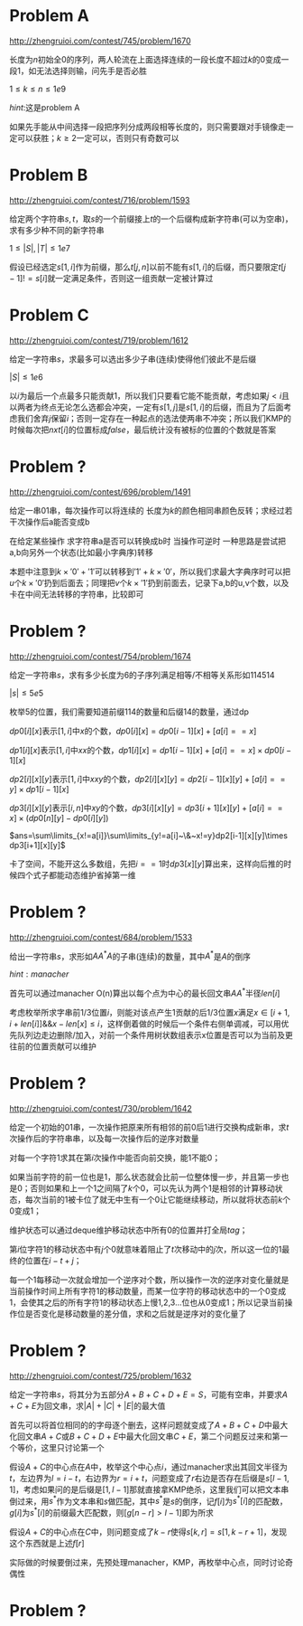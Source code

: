 # Problem A

http://zhengruioi.com/contest/745/problem/1670

长度为$n$初始全0的序列，两人轮流在上面选择连续的一段长度不超过$k$的$0$变成一段$1$，如无法选择则输，问先手是否必胜

$1\leq k\leq n\leq 1e9$

$hint:$这是problem A

<div STYLE="page-break-after: always;"></div>

如果先手能从中间选择一段把序列分成两段相等长度的，则只需要跟对手镜像走一定可以获胜；$k\geq 2$一定可以，否则只有奇数可以

<div STYLE="page-break-after: always;"></div>

# Problem B

http://zhengruioi.com/contest/716/problem/1593

给定两个字符串$s,t$，取$s$的一个前缀接上$t$的一个后缀构成新字符串(可以为空串)，求有多少种不同的新字符串

$1\leq |S|,|T|\leq 1e7$

<div STYLE="page-break-after: always;"></div>

假设已经选定$s[1,i]$作为前缀，那么$t[j,n]$以前不能有$s[1,i]$的后缀，而只要限定$t[j-1]!=s[i]$就一定满足条件，否则这一组贡献一定被计算过

<div STYLE="page-break-after: always;"></div>

# Problem C

http://zhengruioi.com/contest/719/problem/1612

给定一字符串$s$，求最多可以选出多少子串(连续)使得他们彼此不是后缀

$|S|\leq 1e6$

<div STYLE="page-break-after: always;"></div>

以$i$为最后一个点最多只能贡献1，所以我们只要看它能不能贡献，考虑如果$j<i$且以两者为终点无论怎么选都会冲突，一定有$s[1,j]$是$s[1,i]$的后缀，而且为了后面考虑我们舍弃$j$保留$i$；否则一定存在一种起点的选法使两串不冲突；所以我们KMP的时候每次把$nxt[i]$的位置标成$false$，最后统计没有被标的位置的个数就是答案

<div STYLE="page-break-after: always;"></div>

# Problem ?

http://zhengruioi.com/contest/696/problem/1491

给定一串01串，每次操作可以将连续的 长度为$k$的颜色相同串颜色反转；求经过若干次操作后a能否变成b

<div STYLE="page-break-after: always;"></div>

在给定某些操作 求字符串a是否可以转换成b时 当操作可逆时 一种思路是尝试把a,b向另外一个状态(比如最小字典序)转移

本题中注意到$k\times '0'+'1'$可以转移到$'1'+k\times '0'$，所以我们求最大字典序时可以把$u$个$k\times '0'$扔到后面去；同理把$v$个$k\times '1'$扔到前面去，记录下a,b的u,v个数，以及卡在中间无法转移的字符串，比较即可

<div STYLE="page-break-after: always;"></div>

# Problem ?

http://zhengruioi.com/contest/754/problem/1674

给定一字符串$s$，求有多少长度为$6$的子序列满足相等/不相等关系形如$114514$

$|s|\leq 5e5$

<div STYLE="page-break-after: always;"></div>

枚举$5$的位置，我们需要知道前缀$114$的数量和后缀$14$的数量，通过dp

$dp0[i][x]$表示$[1,i]$中$x$的个数，$dp0[i][x]=dp0[i-1][x]+[a[i]==x]$

$dp1[i][x]$表示$[1,i]$中$xx$的个数，$dp1[i][x]=dp1[i-1][x]+[a[i]==x]\times dp0[i-1][x]$

$dp2[i][x][y]$表示$[1,i]$中$xxy$的个数，$dp2[i][x][y]=dp2[i-1][x][y]+[a[i]==y]\times dp1[i-1][x]$

$dp3[i][x][y]$表示$[i,n]$中$xy$的个数，$dp3[i][x][y]=dp3[i+1][x][y]+[a[i]==x]\times(dp0[n][y]-dp0[i][y])$

$ans=\sum\limits_{x!=a[i]}\sum\limits_{y!=a[i]~\&~x!=y}dp2[i-1][x][y]\times dp3[i+1][x][y]$

卡了空间，不能开这么多数组，先把$i==1$时$dp3[x][y]$算出来，这样向后推的时候四个式子都能动态维护省掉第一维

<div STYLE="page-break-after: always;"></div>

# Problem ?

http://zhengruioi.com/contest/684/problem/1533

给出一字符串$s$，求形如$AA^*A$的子串(连续)的数量，其中$A^*$是$A$的倒序

$hint:manacher$

<div STYLE="page-break-after: always;"></div>

首先可以通过manacher O(n)算出以每个点为中心的最长回文串$AA^*$半径$len[i]$

考虑枚举所求字串前1/3位置$i$，则能对该点产生1贡献的后1/3位置$x$满足$x\in[i+1,i+len[i]] \&\& x-len[x]\leq i$，这样倒着做的时候后一个条件右侧单调减，可以用优先队列边走边删除/加入，对前一个条件用树状数组表示x位置是否可以为当前及更往前的位置贡献可以维护

<div STYLE="page-break-after: always;"></div>

# Problem ?

http://zhengruioi.com/contest/730/problem/1642

给定一个初始的01串，一次操作把原来所有相邻的前0后1进行交换构成新串，求$t$次操作后的字符串串，以及每一次操作后的逆序对数量

<div STYLE="page-break-after: always;"></div>

对每一个字符1求其在第$i$次操作中能否向前交换，能1不能0；

如果当前字符的前一位也是1，那么状态就会比前一位整体慢一步，并且第一步也是0；否则如果和上一个1之间隔了$k$个0，可以先认为两个1是相邻的计算移动状态，每次当前的1被卡位了就无中生有一个0让它能继续移动，所以就将状态前$k$个0变成1；

维护状态可以通过deque维护移动状态中所有$0$的位置并打全局$tag$；

第$i$位字符1的移动状态中有$j$个0就意味着阻止了$t$次移动中的$j$次，所以这一位的1最终的位置在$i-t+j$；

每一个1每移动一次就会增加一个逆序对个数，所以操作一次的逆序对变化量就是当前操作时间上所有字符1的移动数量，而某一位字符的移动状态中的一个0变成1，会使其之后的所有字符1的移动状态上慢1,2,3...位也从0变成1；所以记录当前操作位是否变化是移动数量的差分值，求和之后就是逆序对的变化量了

<div STYLE="page-break-after: always;"></div>

# Problem ?

http://zhengruioi.com/contest/725/problem/1632

给定一字符串$s$，将其分为五部分$A+B+C+D+E=S$，可能有空串，并要求$A+C+E$为回文串，求$|A|+|C|+|E|$的最大值

<div STYLE="page-break-after: always;"></div>

首先可以将首位相同的的字母逐个删去，这样问题就变成了$A+B+C+D$中最大化回文串$A+C$或$B+C+D+E$中最大化回文串$C+E$，第二个问题反过来和第一个等价，这里只讨论第一个

假设$A+C$的中心点在$A$中，枚举这个中心点$i$，通过manacher求出其回文半径为$t$，左边界为$l=i-t$，右边界为$r=i+t$，问题变成了$r$右边是否存在后缀是$s[l-1,1]$，考虑如果问的是后缀是$[1,l-1]$那就直接拿KMP绝杀，这里我们可以把文本串倒过来，用$s^*$作为文本串和$s$做匹配，其中$s^*$是$s$的倒序，记$f[i]$为$s^*[i]$的匹配数，$g[i]$为$s^*[i]$的前缀最大匹配数，则$[g[n-r]>l-1]$即为所求

假设$A+C$的中心点在$C$中，则问题变成了$k-r$使得$s[k,r]=s[1,k-r+1]$，发现这个东西就是上述$f[r]$

实际做的时候要倒过来，先预处理manacher，KMP，再枚举中心点，同时讨论奇偶性

<div STYLE="page-break-after: always;"></div>

# Problem ?

